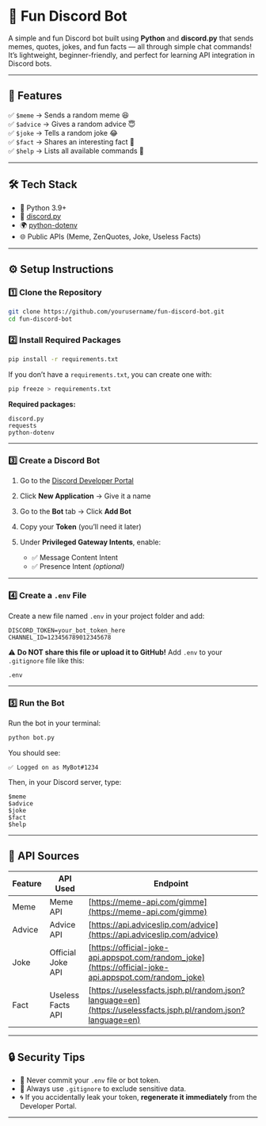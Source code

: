 
# 🤖 Fun Discord Bot

A simple and fun Discord bot built using **Python** and **discord.py** that sends memes, quotes, jokes, and fun facts — all through simple chat commands!  
It’s lightweight, beginner-friendly, and perfect for learning API integration in Discord bots.

---

## 🌟 Features

✅ `$meme` → Sends a random meme 😆 <br>
✅ `$advice` → Gives a random advice 😇 <br>
✅ `$joke` → Tells a random joke 😂  
✅ `$fact` → Shares an interesting fact 🤯  
✅ `$help` → Lists all available commands 📜  

---

## 🛠️ Tech Stack

- 🐍 Python 3.9+
- 💬 [discord.py](https://discordpy.readthedocs.io/)
- 🌍 [python-dotenv](https://pypi.org/project/python-dotenv/)
- 🌐 Public APIs (Meme, ZenQuotes, Joke, Useless Facts)

---

## ⚙️ Setup Instructions

### 1️⃣ Clone the Repository
```bash
git clone https://github.com/yourusername/fun-discord-bot.git
cd fun-discord-bot
````

### 2️⃣ Install Required Packages

```bash
pip install -r requirements.txt
```

If you don’t have a `requirements.txt`, you can create one with:

```bash
pip freeze > requirements.txt
```

**Required packages:**

```
discord.py
requests
python-dotenv
```

---

### 3️⃣ Create a Discord Bot

1. Go to the [Discord Developer Portal](https://discord.com/developers/applications)
2. Click **New Application** → Give it a name
3. Go to the **Bot** tab → Click **Add Bot**
4. Copy your **Token** (you’ll need it later)
5. Under **Privileged Gateway Intents**, enable:

   * ✅ Message Content Intent
   * ✅ Presence Intent *(optional)*

---

### 4️⃣ Create a `.env` File

Create a new file named `.env` in your project folder and add:

```
DISCORD_TOKEN=your_bot_token_here
CHANNEL_ID=123456789012345678
```

⚠️ **Do NOT share this file or upload it to GitHub!**
Add `.env` to your `.gitignore` file like this:

```
.env
```

---

### 5️⃣ Run the Bot

Run the bot in your terminal:

```bash
python bot.py
```

You should see:

```
✅ Logged on as MyBot#1234
```

Then, in your Discord server, type:

```
$meme
$advice
$joke
$fact
$help
```

---

## 🧩 API Sources

| Feature | API Used          | Endpoint                                                                                                     |
| ------- | ----------------- | ------------------------------------------------------------------------------------------------------------ |
| Meme    | Meme API          | [https://meme-api.com/gimme](https://meme-api.com/gimme)                                                     |
| Advice  | Advice API     | [https://api.adviceslip.com/advice](https://api.adviceslip.com/advice)                                           |
| Joke    | Official Joke API | [https://official-joke-api.appspot.com/random_joke](https://official-joke-api.appspot.com/random_joke)       |
| Fact    | Useless Facts API | [https://uselessfacts.jsph.pl/random.json?language=en](https://uselessfacts.jsph.pl/random.json?language=en) |

---

## 🔒 Security Tips

* 🔐 Never commit your `.env` file or bot token.
* 🛑 Always use `.gitignore` to exclude sensitive data.
* 🌀 If you accidentally leak your token, **regenerate it immediately** from the Developer Portal.

---
